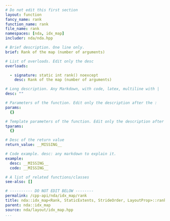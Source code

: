 ```yaml
---
# Do not edit this first section
layout: function
fancy_name: rank
function_name: rank
file_name: rank
namespaces: [nda, idx_map]
includer: nda/nda.hpp

# Brief description. One line only.
brief: Rank of the map (number of arguments)

# List of overloads. Edit only the desc
overloads:

  - signature: static int rank() noexcept
    desc: Rank of the map (number of arguments)

# Long description. Any Markdown, with code, latex, multiline with |
desc: ""

# Parameters of the function. Edit only the description after the :
params:
  {}

# Template parameters of the function. Edit only the description after the :
tparams:
  {}

# Desc of the return value
return_value: __MISSING__

# Code example. desc: any markdown to explain it.
example:
  desc: __MISSING__
  code: __MISSING__

# A list of related functions/classes
see-also: []

# ---------- DO NOT EDIT BELOW --------
permalink: /cpp-api/nda/idx_map/rank
title: nda::idx_map<Rank, StaticExtents, StrideOrder, LayoutProp>::rank
parent: nda::idx_map
source: nda/layout/idx_map.hpp
...
```


